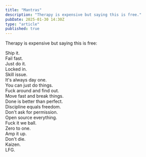 ```yaml
---
title: "Mantras"
description: "Therapy is expensive but saying this is free."
pubDate: 2025-01-30 14:30Z
type: "article"
published: true
---
```


Therapy is expensive but saying this is free:

Ship it.<br/>
Fail fast.<br/>
Just do it.<br/>
Locked in.<br/>
Skill issue.<br/>
It's always day one.<br/>
You can just do things.<br/>
Fuck around and find out.<br/>
Move fast and break things.<br/>
Done is better than perfect.<br/>
Discipline equals freedom.<br/>
Don't ask for permission.<br/>
Open source everything.<br/>
Fuck it we ball.<br/>
Zero to one.<br/>
Amp it up.<br/>
Don't die.<br/>
Kaizen.<br/>
LFG.
